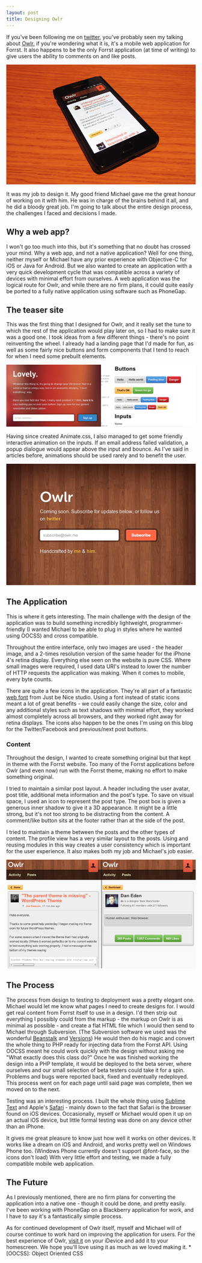 ```yaml
---
layout: post
title: Designing Owlr
---
```


If you've been following me on [twitter](http://twitter.com/_dte), you've probably seen my talking about [Owlr.](http://owlr.me) if you're wondering what it is, it's a mobile web application for Forrst. It also happens to be the only Forrst application (at time of writing) to give users the ability to comments on and like posts.

[![](/uploads/2011/11/mobile.jpeg)](/uploads/2011/11/mobile.jpeg)

It was my job to design it. My good friend Michael gave me the great honour of working on it with him. He was in charge of the brains behind it all, and he did a bloody great job. I'm going to talk about the entire design process, the challenges I faced and decisions I made.<!-- more -->


## Why a web app?


I won't go too much into this, but it's something that no doubt has crossed your mind. Why a web app, and not a native application? Well for one thing, neither myself or Michael have any prior experience with Objective-C for iOS or Java for Android. But we also wanted to create an application with a very quick development cycle that was compatible across a variety of devices with minimal effort from ourselves. A web application was the logical route for Owlr, and while there are no firm plans, it could quite easily be ported to a fully native application using software such as PhoneGap.


## The teaser site


This was the first thing that I designed for Owlr, and it really set the tune to which the rest of the application would play later on, so I had to make sure it was a good one. I took ideas from a few different things - there's no point reinventing the wheel. I already had a landing page that I'd made for fun, as well as some fairly nice buttons and form components that I tend to reach for when I need some prebuilt elements.

[![](/uploads/2011/11/influence.png)](/uploads/2011/11/influence.png)

Having since created Animate.css, I also managed to get some friendly interactive animation on the inputs. If an email address failed validation, a popup dialogue would appear above the input and bounce. As I've said in articles before, animations should be used rarely and to benefit the user.

[![](/uploads/2011/11/owlr.png)](/uploads/2011/11/owlr.png)


## The Application


This is where it gets interesting. The main challenge with the design of the application was to build something incredibly lightweight, programmer-friendly (I wanted Michael to be able to plug in styles where he wanted using OOCSS) and cross compatible.

Throughout the entire interface, only two images are used - the header image, and a 2-times resolution version of the same header for the iPhone 4's retina display. Everything else seen on the website is pure CSS. Where small images were required, I used data URI's instead to lower the number of HTTP requests the application was making. When it comes to mobile, every byte counts.

There are quite a few icons in the application. They're all part of a fantastic [web font](http://www.justbenicestudio.com/studio/websymbols/) from Just be Nice studio. Using a font instead of static icons meant a lot of great benefits - we could easily change the size, color and any additional styles such as text shadows with minimal effort, they worked almost completely across all browsers, and they worked right away for retina displays. The icons also happen to be the ones I'm using on this blog for the Twitter/Facebook and previous/next post buttons.


### Content


Throughout the design, I wanted to create something original but that kept in theme with the Forrst website. Too many of the Forrst applications before Owlr (and even now) run with the Forrst theme, making no effort to make something original.

I tried to maintain a similar post layout. A header including the user avatar, post title, additional meta information and the post's type. To save on visual space, I used an icon to represent the post type. The post box is given a generous inner shadow to give it a 3D appearance. It might be a little strong, but it's not too strong to be distracting from the content. A comment/like button sits at the footer rather than at the side of the post.

I tried to maintain a theme between the posts and the other types of content. The profile view has a very similar layout to the posts. Using and reusing modules in this way creates a user consistency which is important for the user experience. It also makes both my job and Michael's job easier.

[![](/uploads/2011/11/similarities.png)](/uploads/2011/11/similarities.png)


## The Process


The process from design to testing to deployment was a pretty elegant one. Michael would let me know what pages I need to create designs for. I would get real content from Forrst itself to use in a design. I'd then strip out everything I possibly could from the markup - the markup on Owlr is as minimal as possible - and create a flat HTML file which I would then send to Michael through Subversion. (The Subversion software we used was the wonderful [Beanstalk](http://beanstalkapp.com) and [Versions](http://versionsapp.com)) He would then do his magic and convert the whole thing to PHP ready for injecting data from the Forrst API. Using OOCSS meant he could work quickly with the design without asking me "What exactly does this class do?" Once he was finished working the design into a PHP template, it would be deployed to the beta server, where ourselves and our small selection of beta testers could take it for a spin. Problems and bugs were reported back, fixed and eventually redeployed. This process went on for each page until said page was complete, then we moved on to the next.

Testing was an interesting process. I built the whole thing using [Sublime Text](http://www.sublimetext.com/) and Apple's [Safari](http://www.apple.com/safari/) - mainly down to the fact that Safari is the browser found on iOS devices. Occasionally, myself or Michael would open it up on an actual iOS device, but little formal testing was done on any device other than an iPhone.

It gives me great pleasure to know just how well it works on other devices. It works like a dream on iOS and Android, and works pretty well on Windows Phone too. (Windows Phone currently doesn't support @font-face, so the icons don't load) With very little effort and testing, we made a fully compatible mobile web application.


## The Future


As I previously mentioned, there are no firm plans for converting the application into a native one - though it could be done, and pretty easily. I've been working with PhoneGap on a Blackberry application for work, and I have to say it's a fantastically simple process.

As for continued development of Owlr itself, myself and Michael will of course continue to work hard on improving the application for users. For the best experience of Owlr, [visit it](http://owlr.me) on your iDevice and add it to your homescreen. We hope you'll love using it as much as we loved making it.
  *[OOCSS]: Object Oriented CSS
